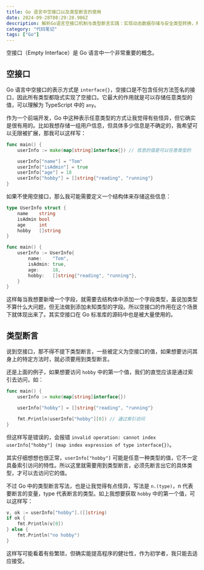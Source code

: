 ```yaml
---
title: Go 语言中空接口以及类型断言的使用
date: 2024-09-28T08:29:28.986Z
description: 解析Go语言空接口机制与类型断言实践：实现动态数据存储与安全类型转换，解决JSON解析与配置管理中的类型不确定性难题。
category: "代码笔记"
tags: ["Go"]
---
```


空接口（Empty Interface）是 Go 语言中一个非常重要的概念。

<!-- more -->

## 空接口

Go 语言中空接口的表示方式是 `interface{}`，空接口是不包含任何方法签名的接口，因此所有类型都隐式实现了空接口。它最大的作用就是可以存储任意类型的值，可以理解为 TypeScript 中的 `any`。

作为一个前端开发，Go 中这种表示任意类型的方式让我觉得有些怪异，但它确实是很有用的。比如我想存储一组用户信息，但具体多少信息是不确定的，我希望可以无限被扩展，那我可以这样写：

```go
func main() {
	userInfo := make(map[string]interface{}) // 信息的值是可以任意类型的

	userInfo["name"] = "Tom"
    userInfo["isAdmin"] = true
	userInfo["age"] = 18
	userInfo["hobby"] = []string{"reading", "running"}
}
```

如果不使用空接口，那么我可能需要定义一个结构体来存储这些信息：

```go
type UserInfo struct {
	name    string
	isAdmin bool
	age     int
	hobby   []string
}

func main() {
	userInfo := UserInfo{
		name:    "Tom",
		isAdmin: true,
		age:     18,
		hobby:   []string{"reading", "running"},
	}
}
```

这样每当我想要新增一个字段，就需要去结构体中添加一个字段类型，虽说加类型不算什么大问题，但无法做到添加未知类型的字段。所以空接口的作用在这个场景下就体现出来了。其实空接口在 Go 标准库的源码中也是被大量使用的。

## 类型断言

说到空接口，那不得不提下类型断言，一些被定义为空接口的值，如果想要访问其身上的特定方法时，就必须要用到类型断言。

还是上面的例子，如果想要访问 `hobby` 中的第一个值，我们的直觉应该是通过索引去访问，如：

```go
func main() {
	userInfo := make(map[string]interface{})

	userInfo["hobby"] = []string{"reading", "running"}

    fmt.Println(userInfo["hobby"][0]) // 通过索引访问
}
```

但这样写是错误的，会报错 `invalid operation: cannot index userInfo["hobby"] (map index expression of type interface{})`。

其实仔细想想也很正常，`userInfo["hobby"]` 可能是任意一种类型的值，它不一定具备索引访问的特性。所以这里就需要用到类型断言，必须先断言出它的具体类型，才可以去访问它的值。

不过 Go 中的类型断言写法，也是让我觉得有点怪异，写法是 `n.(type)`，n 代表要断言的变量，type 代表断言的类型。如上我想要获取 `hobby` 中的第一个值，可以这样写：

```go
v, ok := userInfo["hobby"].([]string)
if ok {
    fmt.Println(v[0])
} else {
    fmt.Println("no hobby")
}
```

这样写可能看着有些繁琐，但确实能提高程序的健壮性，作为初学者，我只能去适应接受。

